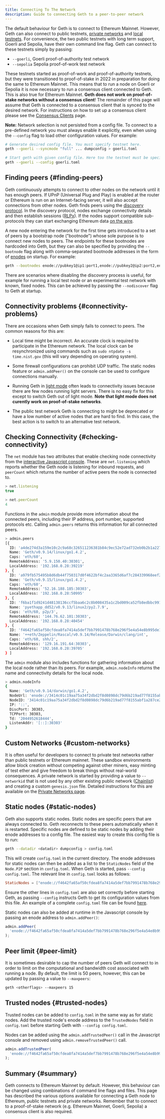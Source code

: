 ```yaml
---
title: Connecting To The Network
description: Guide to connecting Geth to a peer-to-peer network
---
```


The default behaviour for Geth is to connect to Ethereum Mainnet. However, Geth can also connect to public testnets, [private networks](/docs/fundamentals/private-network.md) and [local testnets](/docs/developers/geth-developer/dev-mode). For convenience, the two public testnets with long term support, Goerli and Sepolia, have their own command line flag. Geth can connect to these testnets simply by passing:

- `--goerli`, Goerli proof-of-authority test network
- `--sepolia` Sepolia proof-of-work test network

These testnets started as proof-of-work and proof-of-authority testnets, but they were transitioned to proof-of-stake in 2022 in preparation for doing the same to Ethereum Mainnet. This means that to run a node on Goerli or Sepolia it is now necessary to run a consensus client connected to Geth. This is also true for Ethereum Mainnet. **Geth does not work on proof-of-stake networks without a consensus client**! The remainder of this page will assume that Geth is connected to a consensus client that is synced to the desired network. For instructions on how to set up a consensus client please see the [Consensus Clients](/docs/getting-started/consensus-clients) page.

**Note:** Network selection is not persisted from a config file. To connect to a pre-defined network you must always enable it explicitly, even when using the `--config` flag to load other configuration values. For example:

```sh
# Generate desired config file. You must specify testnet here.
geth --goerli --syncmode "full" ... dumpconfig > goerli.toml

# Start geth with given config file. Here too the testnet must be specified.
geth --goerli --config goerli.toml
```

## Finding peers {#finding-peers}

Geth continuously attempts to connect to other nodes on the network until it has enough peers. If UPnP (Universal Plug and Play) is enabled at the router or Ethereum is run on an Internet-facing server, it will also accept connections from other nodes. Geth finds peers using the [discovery protocol](https://ethereum.org/en/developers/docs/networking-layer/#discovery). In the discovery protocol, nodes exchange connectivity details and then establish sessions ([RLPx](https://github.com/ethereum/devp2p/blob/master/rlpx.md)). If the nodes support compatible sub-protocols they can start exchanging Ethereum data [on the wire](https://ethereum.org/en/developers/docs/networking-layer/#wire-protocol).

A new node entering the network for the first time gets introduced to a set of peers by a bootstrap node ("bootnode") whose sole purpose is to connect new nodes to peers. The endpoints for these bootnodes are hardcoded into Geth, but they can also be specified by providing the `--bootnode` flag along with comma-separated bootnode addresses in the form of [enodes](https://ethereum.org/en/developers/docs/networking-layer/network-addresses/#enode) on startup. For example:

```sh
geth --bootnodes enode://pubkey1@ip1:port1,enode://pubkey2@ip2:port2,enode://pubkey3@ip3:port3
```

There are scenarios where disabling the discovery process is useful, for example for running a local test node or an experimental test network with known, fixed nodes. This can be achieved by passing the `--nodiscover` flag to Geth at startup.

## Connectivity problems {#connectivity-problems}

There are occasions when Geth simply fails to connect to peers. The common reasons for this are:

- Local time might be incorrect. An accurate clock is required to participate in the Ethereum network. The local clock can be resynchronized using commands such as `sudo ntpdate -s time.nist.gov` (this will vary depending on operating system).

- Some firewall configurations can prohibit UDP traffic. The static nodes feature or `admin.addPeer()` on the console can be used to configure connections manually.

- Running Geth in [light mode](/docs/fundamentals/les) often leads to connectivity issues because there are few nodes running light servers. There is no easy fix for this except to switch Geth out of light mode. **Note that light mode does not curently work on proof-of-stake networks**.

- The public test network Geth is connecting to might be deprecated or have a low number of active nodes that are hard to find. In this case, the best action is to switch to an alternative test network.

## Checking Connectivity {#checking-connectivity}

The `net` module has two attributes that enable checking node connectivity from the [interactive Javascript console](/docs/interacting-with-geth/javascript-console). These are `net.listening` which reports whether the Geth node is listening for inbound requests, and `peerCount` which returns the number of active peers the node is connected to.

```js
> net.listening
true

> net.peerCount
4
```

Functions in the `admin` module provide more information about the connected peers, including their IP address, port number, supported protocols etc. Calling `admin.peers` returns this information for all connected peers.

```sh
> admin.peers
[{
  ID: 'a4de274d3a159e10c2c9a68c326511236381b84c9ec52e72ad732eb0b2b1a2277938f78593cdbe734e6002bf23114d434a085d260514ab336d4acdc312db671b',
  Name: 'Geth/v0.9.14/linux/go1.4.2',
  Caps: 'eth/60',
  RemoteAddress: '5.9.150.40:30301',
  LocalAddress: '192.168.0.28:39219'
}, {
  ID: 'a979fb575495b8d6db44f750317d0f4622bf4c2aa3365d6af7c284339968eef29b69ad0dce72a4d8db5ebb4968de0e3bec910127f134779fbcb0cb6d3331163c',
  Name: 'Geth/v0.9.15/linux/go1.4.2',
  Caps: 'eth/60',
  RemoteAddress: '52.16.188.185:30303',
  LocalAddress: '192.168.0.28:50995'
}, {
  ID: 'f6ba1f1d9241d48138136ccf5baa6c2c8b008435a1c2bd009ca52fb8edbbc991eba36376beaee9d45f16d5dcbf2ed0bc23006c505d57ffcf70921bd94aa7a172',
  Name: 'pyethapp_dd52/v0.9.13/linux2/py2.7.9',
  Caps: 'eth/60, p2p/3',
  RemoteAddress: '144.76.62.101:30303',
  LocalAddress: '192.168.0.28:40454'
}, {
  ID: 'f4642fa65af50cfdea8fa7414a5def7bb7991478b768e296f5e4a54e8b995de102e0ceae2e826f293c481b5325f89be6d207b003382e18a8ecba66fbaf6416c0',
  Name: '++eth/Zeppelin/Rascal/v0.9.14/Release/Darwin/clang/int',
  Caps: 'eth/60, shh/2',
  RemoteAddress: '129.16.191.64:30303',
  LocalAddress: '192.168.0.28:39705'
} ]

```

The `admin` module also includes functions for gathering information about the local node rather than its peers. For example, `admin.nodeInfo` returns the name and connectivity details for the local node.

```sh
> admin.nodeInfo
{
  Name: 'Geth/v0.9.14/darwin/go1.4.2',
  NodeUrl: 'enode://3414c01c19aa75a34f2dbd2f8d0898dc79d6b219ad77f8155abf1a287ce2ba60f14998a3a98c0cf14915eabfdacf914a92b27a01769de18fa2d049dbf4c17694@[::]:30303',
  NodeID: '3414c01c19aa75a34f2dbd2f8d0898dc79d6b219ad77f8155abf1a287ce2ba60f14998a3a98c0cf14915eabfdacf914a92b27a01769de18fa2d049dbf4c17694',
  IP: '::',
  DiscPort: 30303,
  TCPPort: 30303,
  Td: '2044952618444',
  ListenAddr: '[::]:30303'
}
```

## Custom Networks {#custom-networks}

It is often useful for developers to connect to private test networks rather than public testnets or Ethereum mainnet. These sandbox environments allow block creation without competing against other miners, easy minting of test ether and give freedom to break things without real-world consequences. A private network is started by providing a value to `--networkid` that is not used by any other existing public network ([Chainlist](https://chainlist.org)) and creating a custom `genesis.json` file. Detailed instructions for this are available on the [Private Networks page](/docs/fundamentals/private-network.md).

## Static nodes {#static-nodes}

Geth also supports static nodes. Static nodes are specific peers that are always connected to. Geth reconnects to these peers automatically when it is restarted. Specific nodes are defined to be static nodes by adding their enode addresses to a config file. The easiest way to create this config file is to run:

```sh
geth --datadir <datadir> dumpconfig > config.toml
```

This will create `config.toml` in the current directory. The enode addresses for static nodes can then be added as a list to the `StaticNodes` field of the `Node.P2P` section in `config.toml`. When Geth is started, pass `--config config.toml`. The relevant line in `config.toml` looks as follows:

```toml
StaticNodes = ["enode://f4642fa65af50cfdea8fa7414a5def7bb7991478b768e296f5e4a54e8b995de102e0ceae2e826f293c481b5325f89be6d207b003382e18a8ecba66fbaf6416c0@33.4.2.1:30303"]
```

Ensure the other lines in `config.toml` are also set correctly before starting Geth, as passing `--config` instructs Geth to get its configuration values from this file. An example of a complete `config.toml` file can be found [here](https://gist.github.com/jmcook1186/16db2f0feddb4bd0581ebb9ba867a47a).

Static nodes can also be added at runtime in the Javascript console by passing an enode address to `admin.addPeer()`:

```js
admin.addPeer(
  'enode://f4642fa65af50cfdea8fa7414a5def7bb7991478b768e296f5e4a54e8b995de102e0ceae2e826f293c481b5325f89be6d207b003382e18a8ecba66fbaf6416c0@33.4.2.1:30303'
);
```

## Peer limit {#peer-limit}

It is sometimes desirable to cap the number of peers Geth will connect to in order to limit on the computational and bandwidth cost associated with running a node. By default, the limit is 50 peers, however, this can be updated by passing a value to `--maxpeers`:

```sh
geth <otherflags> --maxpeers 15
```

## Trusted nodes {#trusted-nodes}

Trusted nodes can be added to `config.toml` in the same way as for static nodes. Add the trusted node's enode address to the `TrustedNodes` field in `config.toml` before starting Geth with `--config config.toml`.

Nodes can be added using the `admin.addTrustedPeer()` call in the Javascript console and removed using `admin.removeTrustedPeer()` call.

```js
admin.addTrustedPeer(
  'enode://f4642fa65af50cfdea8fa7414a5def7bb7991478b768e296f5e4a54e8b995de102e0ceae2e826f293c481b5325f89be6d207b003382e18a8ecba66fbaf6416c0@33.4.2.1:30303'
);
```

## Summary {#summary}

Geth connects to Ethereum Mainnet by default. However, this behaviour can be changed using combinations of command line flags and files. This page has described the various options available for connecting a Geth node to Ethereum, public testnets and private networks. Remember that to connect to a proof-of-stake network (e.g. Ethereum Mainnet, Goerli, Sepolia) a consensus client is also required.
